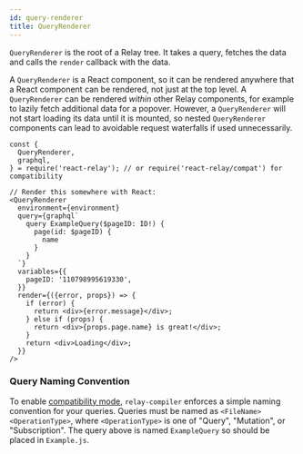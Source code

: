 ```yaml
---
id: query-renderer
title: QueryRenderer
---
```


`QueryRenderer` is the root of a Relay tree. It takes a query, fetches the data and calls the `render` callback with the data.

A `QueryRenderer` is a React component, so it can be rendered anywhere that a React component can be rendered, not just at the top level. A `QueryRenderer` can be rendered *within* other Relay components, for example to lazily fetch additional data for a popover. However, a `QueryRenderer` will not start loading its data until it is mounted, so nested `QueryRenderer` components can lead to avoidable request waterfalls if used unnecessarily.

```
const {
  QueryRenderer,
  graphql,
} = require('react-relay'); // or require('react-relay/compat') for compatibility

// Render this somewhere with React:
<QueryRenderer
  environment={environment}
  query={graphql`
    query ExampleQuery($pageID: ID!) {
      page(id: $pageID) {
        name
      }
    }
  `}
  variables={{
    pageID: '110798995619330',
  }}
  render={({error, props}) => {
    if (error) {
      return <div>{error.message}</div>;
    } else if (props) {
      return <div>{props.page.name} is great!</div>;
    }
    return <div>Loading</div>;
  }}
/>
```

### Query Naming Convention

To enable [compatibility mode](./relay-compat.html), `relay-compiler` enforces a simple naming convention for your queries. Queries must be named as `<FileName><OperationType>`, where `<OperationType>` is one of "Query", "Mutation", or "Subscription". The query above is named `ExampleQuery` so should be placed in `Example.js`.
